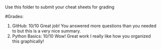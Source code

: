 Use this folder to submit your cheat sheets for grading

#Grades:
1. GitHub: 10/10 Great job! You answered more questions than you needed to but this is a very nice summary.
2. Python Basics:  10/10 Wow! Great work I really like how you organized this graphically!
